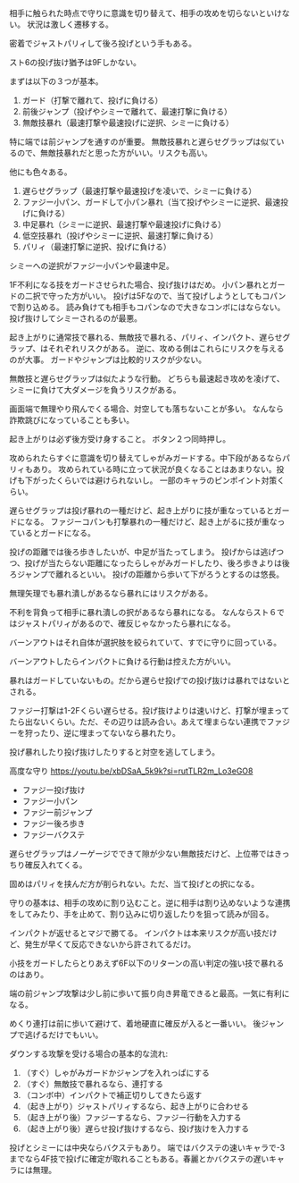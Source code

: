 相手に触られた時点で守りに意識を切り替えて、相手の攻めを切らないといけない。
状況は激しく遷移する。

密着でジャストパリィして後ろ投げという手もある。

スト6の投げ抜け猶予は9Fしかない。

まずは以下の３つが基本。

1. ガード（打撃で離れて、投げに負ける）
2. 前後ジャンプ（投げやシミーで離れて、最速打撃に負ける）
3. 無敵技暴れ（最速打撃や最速投げに逆択、シミーに負ける）

特に端では前ジャンプを通すのが重要。
無敵技暴れと遅らせグラップは似ているので、無敵技暴れだと思った方がいい。リスクも高い。

他にも色々ある。

1. 遅らせグラップ（最速打撃や最速投げを凌いで、シミーに負ける）
2. ファジー小パン、ガードして小パン暴れ（当て投げやシミーに逆択、最速投げに負ける）
3. 中足暴れ（シミーに逆択、最速打撃や最速投げに負ける）
4. 低空技暴れ（投げやシミーに逆択、最速打撃に負ける）
5. パリィ（最速打撃に逆択、投げに負ける）

シミーへの逆択がファジー小パンや最速中足。

1F不利になる技をガードさせられた場合、投げ抜けはだめ。
小パン暴れとガードの二択で守った方がいい。
投げは5Fなので、当て投げしようとしてもコパンで割り込める。
読み負けても相手もコパンなので大きなコンボにはならない。投げ抜けしてシミーされるのが最悪。

起き上がりに通常技で暴れる、無敵技で暴れる、パリィ、インパクト、遅らせグラップ、はそれぞれリスクがある。
逆に、攻める側はこれらにリスクを与えるのが大事。
ガードやジャンプは比較的リスクが少ない。

無敵技と遅らせグラップは似たような行動。
どちらも最速起き攻めを凌げて、シミーに負けて大ダメージを負うリスクがある。

画面端で無理やり飛んでくる場合、対空しても落ちないことが多い。
なんなら詐欺跳びになっていることも多い。

起き上がりは必ず後方受け身すること。
ボタン２つ同時押し。

攻められたらすぐに意識を切り替えてしゃがみガードする。中下段があるならパリィもあり。
攻められている時に立って状況が良くなることはあまりない。投げも下がったくらいでは避けられないし。
一部のキャラのピンポイント対策くらい。

遅らせグラップは投げ暴れの一種だけど、起き上がりに技が重なっているとガードになる。
ファジーコパンも打撃暴れの一種だけど、起き上がるに技が重なっているとガードになる。

投げの距離では後ろ歩きしたいが、中足が当たってしまう。
投げからは逃げつつ、投げが当たらない距離になったらしゃがみガードしたり、後ろ歩きよりは後ろジャンプで離れるといい。
投げの距離から歩いて下がろうとするのは悠長。

無理矢理でも暴れ潰しがあるなら暴れにはリスクがある。

不利を背負って相手に暴れ潰しの択があるなら暴れになる。
なんならスト６ではジャストパリィがあるので、確反じゃなかったら暴れになる。

バーンアウトはそれ自体が選択肢を絞られていて、すでに守りに回っている。

バーンアウトしたらインパクトに負ける行動は控えた方がいい。

暴れはガードしていないもの。だから遅らせ投げでの投げ抜けは暴れではないとされる。

ファジー打撃は1-2Fくらい遅らせる。投げ抜けよりは速いけど、打撃が埋まってたら出ないくらい。ただ、その辺りは読み合い。あえて埋まらない連携でファジーを狩ったり、逆に埋まってないなら暴れたり。

投げ暴れしたり投げ抜けしたりすると対空を逃してしまう。

高度な守り
https://youtu.be/xbDSaA_5k9k?si=rutTLR2m_Lo3eGO8

- ファジー投げ抜け
- ファジー小パン
- ファジー前ジャンプ
- ファジー後ろ歩き
- ファジーバクステ

遅らせグラップはノーゲージでできて隙が少ない無敵技だけど、上位帯ではきっちり確反入れてくる。

固めはパリィを挟んだ方が削られない。ただ、当て投げとの択になる。

守りの基本は、相手の攻めに割り込むこと。逆に相手は割り込めないような連携をしてみたり、手を止めて、割り込みに切り返したりを狙って読みが回る。

インパクトが返せるとマジで勝てる。
インパクトは本来リスクが高い技だけど、発生が早くて反応できないから許されてるだけ。

小技をガードしたらとりあえず6F以下のリターンの高い判定の強い技で暴れるのはあり。

端の前ジャンプ攻撃は少し前に歩いて振り向き昇竜できると最高。一気に有利になる。

めくり連打は前に歩いて避けて、着地硬直に確反が入ると一番いい。
後ジャンプで逃げるだけでもいい。

ダウンする攻撃を受ける場合の基本的な流れ:

1. （すぐ）しゃがみガードかジャンプを入れっぱにする
2. （すぐ）無敵技で暴れるなら、連打する
3. （コンボ中）インパクトで補正切りしてきたら返す
4. （起き上がり）ジャストパリィするなら、起き上がりに合わせる
5. （起き上がり後）ファジーするなら、ファジー行動を入力する
6. （起き上がり後）遅らせ投げ抜けするなら、投げ抜けを入力する

投げとシミーには中央ならバクステもあり。
端ではバクステの速いキャラで-3までなら4F技で投げに確定が取れることもある。春麗とかバクステの遅いキャラには無理。
